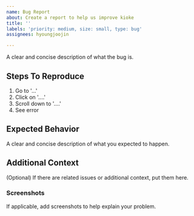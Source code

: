 ```yaml
---
name: Bug Report
about: Create a report to help us improve kioke
title: ''
labels: 'priority: medium, size: small, type: bug'
assignees: hyoungjoojin

---
```


A clear and concise description of what the bug is.

## Steps To Reproduce
1. Go to '...'
2. Click on '....'
3. Scroll down to '....'
4. See error

## Expected Behavior
A clear and concise description of what you expected to happen.

## Additional Context
(Optional) If there are related issues or additional context, put them here.

### Screenshots
If applicable, add screenshots to help explain your problem.
